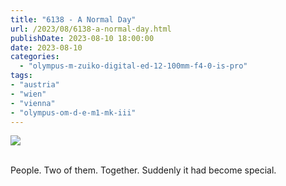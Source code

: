 ```yaml
---
title: "6138 - A Normal Day"
url: /2023/08/6138-a-normal-day.html
publishDate: 2023-08-10 18:00:00
date: 2023-08-10
categories:
  - "olympus-m-zuiko-digital-ed-12-100mm-f4-0-is-pro"
tags:
- "austria"
- "wien"
- "vienna"
- "olympus-om-d-e-m1-mk-iii"
---
```

<div class="container">
<div class="center"><a target="_blank" href="https://d25zfm9zpd7gm5.cloudfront.net/1200x1200/2020/20200504_064944_lr.jpg"><img class="webfeedsFeaturedVisual" src="https://d25zfm9zpd7gm5.cloudfront.net/0600x0600/2020/20200504_064944_lr.jpg" /></a></div>
</div>
<br />

People. Two of them. Together. Suddenly it had become
special.

